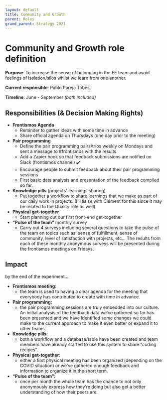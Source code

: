 ```yaml
---
layout: default
title: Community and Growth
parent: Roles
grand_parent: Strategy 2021
---
```


# Community and Growth role definition

**Purpose**: To increase the sense of belonging in the FE team and avoid feelings of isolation/silos whilst we learn from one another.

**Current responsible**: Pablo Pareja Tobes

**Timeline**: June - September _(both included)_

## Responsibilities (& Decision Making Rights)

* **Frontismos Agenda**
  * Reminder to gather ideas with some time in advance
  * Share official agenda on Thursdays (one day prior to the meeting)
* **Pair programming**
  * Define the pair programming pairs/trios weekly on Mondays and sent a message to #frontismos with the results
  * Add a Zapier hook so that feedback submissions are notified on Slack (frontismos channel) ✔️
  * Encourage people to submit feedback about their pair programming sessions
  * First basic data analysis and presentation of the feedback compiled so far.
* **Knowledge pills** (projects' learnings sharing)
  * Put together a workflow to share learnings that we make as part of our daily work in projects. (I'll liaise with Clément for this since it may be related to the Quality role as well)
* **Physical get-together**
  * Start planning out our first front-end get-together
* **“Pulse of the team”** monthly survey 
  * Carry out 4 surveys including several questions to take the pulse of the team on topics such as: sense of fulfillment, sense of community, level of satisfaction with projects, etc… The results from each of these monthly anonymous surveys will be presented during the frontismos meetings on Fridays.

## Impact

by the end of the experiment...
* **Frontismos meeting**: 
  * the team is used to having a clear agenda for the meeting that everybody has contributed to create with time in advance.
* **Pair programming:** 
  * the pair programming sessions are truly embedded into our culture. An initial analysis of the feedback data we’ve gathered so far has been presented and we have identified some changes we could make to the current approach to make it even better or expand it to other teams.
* **Knowledge pills**: 
  * both a workflow and a database/table have been created and team members have already started to use this system to share “coding recipes”.
* **Physical get-together**: 
  * either a first physical meeting has been organized (depending on the COVID situation) or we’ve gathered enough feedback and information to organize it in the short term.
* **“Pulse of the team”:** 
  * once per month the whole team has the chance to not only anonymously express how they’re doing but also get a better understanding of how their peers are. 




